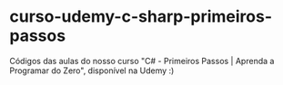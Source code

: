 # curso-udemy-c-sharp-primeiros-passos
Códigos das aulas do nosso curso "C# - Primeiros Passos | Aprenda a Programar do Zero", disponível na Udemy :)
